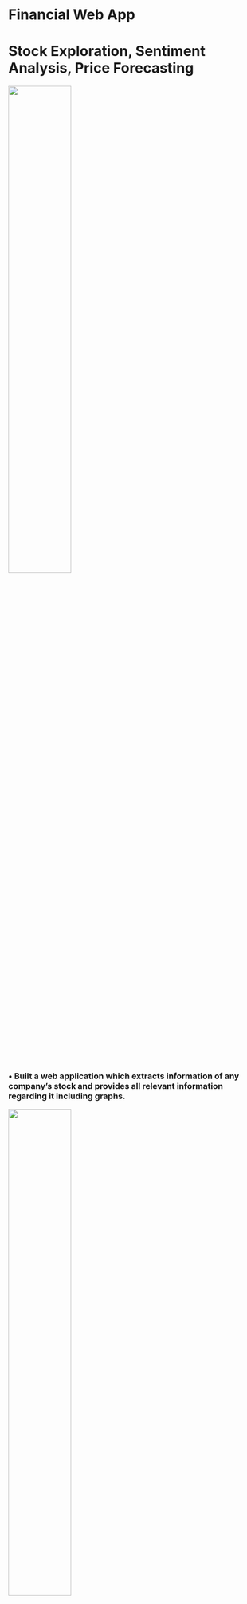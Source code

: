 # Financial Web App 
# Stock Exploration, Sentiment Analysis, Price Forecasting
<a href="url"><img src="https://raw.github.com/rohillayash20/Financial-Web-App/master/src/home.png" width=50% height=50%></a>
### • Built a web application which extracts information of any company’s stock and provides all relevant information regarding it including graphs.
<a href="url"><img src="https://raw.github.com/rohillayash20/Financial-Web-App/master/src/graph.png" width=50% height=50%></a>
### • Scraped financial news headlines and performed Sentiment Analysis to predict current public opinion and thereby predicting rise or fall in future stock trends.
<a href="url"><img src="https://raw.github.com/rohillayash20/Financial-Web-App/master/src/senti.png" width=50% height=50%></a>
<a href="url"><img src="https://raw.github.com/rohillayash20/Financial-Web-App/master/src/senti2.png" width=50% height=50%></a>
### • Built LSTM and Regression models to predict future stock prices
<a href="url"><img src="https://raw.github.com/rohillayash20/Financial-Web-App/master/src/predict.png" width=50% height=50%></a>
